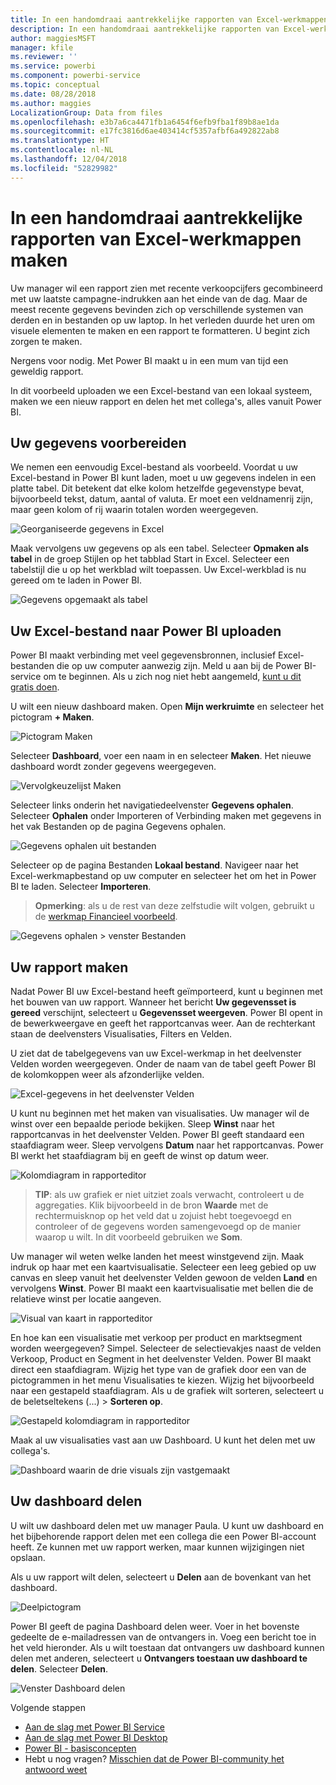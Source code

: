 ```yaml
---
title: In een handomdraai aantrekkelijke rapporten van Excel-werkmappen maken
description: In een handomdraai aantrekkelijke rapporten van Excel-werkmappen maken
author: maggiesMSFT
manager: kfile
ms.reviewer: ''
ms.service: powerbi
ms.component: powerbi-service
ms.topic: conceptual
ms.date: 08/28/2018
ms.author: maggies
LocalizationGroup: Data from files
ms.openlocfilehash: e3b7a6ca4471fb1a6454f6efb9fba1f89b8ae1da
ms.sourcegitcommit: e17fc3816d6ae403414cf5357afbf6a492822ab8
ms.translationtype: HT
ms.contentlocale: nl-NL
ms.lasthandoff: 12/04/2018
ms.locfileid: "52829982"
---
```

# <a name="from-excel-workbook-to-stunning-report-in-no-time"></a>In een handomdraai aantrekkelijke rapporten van Excel-werkmappen maken
Uw manager wil een rapport zien met recente verkoopcijfers gecombineerd met uw laatste campagne-indrukken aan het einde van de dag. Maar de meest recente gegevens bevinden zich op verschillende systemen van derden en in bestanden op uw laptop. In het verleden duurde het uren om visuele elementen te maken en een rapport te formatteren. U begint zich zorgen te maken.

Nergens voor nodig. Met Power BI maakt u in een mum van tijd een geweldig rapport.

In dit voorbeeld uploaden we een Excel-bestand van een lokaal systeem, maken we een nieuw rapport en delen het met collega's, alles vanuit Power BI.

## <a name="prepare-your-data"></a>Uw gegevens voorbereiden
We nemen een eenvoudig Excel-bestand als voorbeeld. Voordat u uw Excel-bestand in Power BI kunt laden, moet u uw gegevens indelen in een platte tabel. Dit betekent dat elke kolom hetzelfde gegevenstype bevat, bijvoorbeeld tekst, datum, aantal of valuta. Er moet een veldnamenrij zijn, maar geen kolom of rij waarin totalen worden weergegeven.

![Georganiseerde gegevens in Excel](media/service-from-excel-to-stunning-report/pbi_excel_file.png)

Maak vervolgens uw gegevens op als een tabel. Selecteer **Opmaken als tabel** in de groep Stijlen op het tabblad Start in Excel. Selecteer een tabelstijl die u op het werkblad wilt toepassen. Uw Excel-werkblad is nu gereed om te laden in Power BI.

![Gegevens opgemaakt als tabel](media/service-from-excel-to-stunning-report/pbi_excel_table.png)

## <a name="upload-your-excel-file-into-power-bi"></a>Uw Excel-bestand naar Power BI uploaden
Power BI maakt verbinding met veel gegevensbronnen, inclusief Excel-bestanden die op uw computer aanwezig zijn. Meld u aan bij de Power BI-service om te beginnen. Als u zich nog niet hebt aangemeld, [kunt u dit gratis doen](https://powerbi.com).

U wilt een nieuw dashboard maken. Open **Mijn werkruimte** en selecteer het pictogram **+ Maken**.

![Pictogram Maken](media/service-from-excel-to-stunning-report/power-bi-new-dash.png)

Selecteer **Dashboard**, voer een naam in en selecteer **Maken**. Het nieuwe dashboard wordt zonder gegevens weergegeven.

![Vervolgkeuzelijst Maken](media/service-from-excel-to-stunning-report/power-bi-create-dash.png)

Selecteer links onderin het navigatiedeelvenster **Gegevens ophalen**. Selecteer **Ophalen** onder Importeren of Verbinding maken met gegevens in het vak Bestanden op de pagina Gegevens ophalen.

![Gegevens ophalen uit bestanden](media/service-from-excel-to-stunning-report/pbi_get_files.png)

Selecteer op de pagina Bestanden **Lokaal bestand**. Navigeer naar het Excel-werkmapbestand op uw computer en selecteer het om het in Power BI te laden. Selecteer **Importeren**.

> **Opmerking**: als u de rest van deze zelfstudie wilt volgen, gebruikt u de [werkmap Financieel voorbeeld](sample-financial-download.md).
> 
> 

![Gegevens ophalen > venster Bestanden](media/service-from-excel-to-stunning-report/pbi_local_file.png)

## <a name="build-your-report"></a>Uw rapport maken
Nadat Power BI uw Excel-bestand heeft geïmporteerd, kunt u beginnen met het bouwen van uw rapport. Wanneer het bericht **Uw gegevensset is gereed** verschijnt, selecteert u **Gegevensset weergeven**.  Power BI opent in de bewerkweergave en geeft het rapportcanvas weer. Aan de rechterkant staan de deelvensters Visualisaties, Filters en Velden.

U ziet dat de tabelgegevens van uw Excel-werkmap in het deelvenster Velden worden weergegeven. Onder de naam van de tabel geeft Power BI de kolomkoppen weer als afzonderlijke velden.

![Excel-gegevens in het deelvenster Velden](media/service-from-excel-to-stunning-report/pbi_report_fields.png)

U kunt nu beginnen met het maken van visualisaties. Uw manager wil de winst over een bepaalde periode bekijken. Sleep **Winst** naar het rapportcanvas in het deelvenster Velden. Power BI geeft standaard een staafdiagram weer. Sleep vervolgens **Datum** naar het rapportcanvas. Power BI werkt het staafdiagram bij en geeft de winst op datum weer.

![Kolomdiagram in rapporteditor](media/service-from-excel-to-stunning-report/pbi_report_pin-new.png)

> **TIP**: als uw grafiek er niet uitziet zoals verwacht, controleert u de aggregaties. Klik bijvoorbeeld in de bron **Waarde** met de rechtermuisknop op het veld dat u zojuist hebt toegevoegd en controleer of de gegevens worden samengevoegd op de manier waarop u wilt.  In dit voorbeeld gebruiken we **Som**.
> 
> 

Uw manager wil weten welke landen het meest winstgevend zijn. Maak indruk op haar met een kaartvisualisatie. Selecteer een leeg gebied op uw canvas en sleep vanuit het deelvenster Velden gewoon de velden **Land** en vervolgens **Winst**. Power BI maakt een kaartvisualisatie met bellen die de relatieve winst per locatie aangeven.

![Visual van kaart in rapporteditor](media/service-from-excel-to-stunning-report/pbi_report_map-new.png)

En hoe kan een visualisatie met verkoop per product en marktsegment worden weergegeven? Simpel. Selecteer de selectievakjes naast de velden Verkoop, Product en Segment in het deelvenster Velden. Power BI maakt direct een staafdiagram. Wijzig het type van de grafiek door een van de pictogrammen in het menu Visualisaties te kiezen. Wijzig het bijvoorbeeld naar een gestapeld staafdiagram.  Als u de grafiek wilt sorteren, selecteert u de beletseltekens (...) > **Sorteren op**.

![Gestapeld kolomdiagram in rapporteditor](media/service-from-excel-to-stunning-report/pbi_barchart-new.png)

Maak al uw visualisaties vast aan uw Dashboard. U kunt het delen met uw collega's.

![Dashboard waarin de drie visuals zijn vastgemaakt](media/service-from-excel-to-stunning-report/pbi_report.png)

## <a name="share-your-dashboard"></a>Uw dashboard delen
U wilt uw dashboard delen met uw manager Paula. U kunt uw dashboard en het bijbehorende rapport delen met een collega die een Power BI-account heeft. Ze kunnen met uw rapport werken, maar kunnen wijzigingen niet opslaan.

Als u uw rapport wilt delen, selecteert u **Delen** aan de bovenkant van het dashboard.

![Deelpictogram](media/service-from-excel-to-stunning-report/power-bi-share.png)

Power BI geeft de pagina Dashboard delen weer. Voer in het bovenste gedeelte de e-mailadressen van de ontvangers in. Voeg een bericht toe in het veld hieronder. Als u wilt toestaan dat ontvangers uw dashboard kunnen delen met anderen, selecteert u **Ontvangers toestaan uw dashboard te delen**. Selecteer **Delen**.

![Venster Dashboard delen](media/service-from-excel-to-stunning-report/power-bi-share-dash-new.png)

Volgende stappen

* [Aan de slag met Power BI Service](service-get-started.md)
* [Aan de slag met Power BI Desktop](desktop-getting-started.md)
* [Power BI - basisconcepten](consumer/end-user-basic-concepts.md)
* Hebt u nog vragen? [Misschien dat de Power BI-community het antwoord weet](http://community.powerbi.com/)

